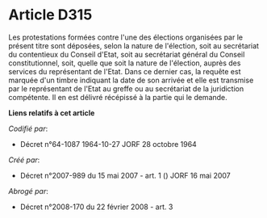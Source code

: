 # Article D315

Les protestations formées contre l'une des élections organisées par le présent titre sont déposées, selon la nature de
l'élection, soit au secrétariat du contentieux du Conseil d'Etat, soit au secrétariat général du Conseil constitutionnel,
soit, quelle que soit la nature de l'élection, auprès des services du représentant de l'Etat. Dans ce dernier cas, la requête
est marquée d'un timbre indiquant la date de son arrivée et elle est transmise par le représentant de l'Etat au greffe ou au
secrétariat de la juridiction compétente. Il en est délivré récépissé à la partie qui le demande.

**Liens relatifs à cet article**

_Codifié par_:

  - Décret n°64-1087 1964-10-27 JORF 28 octobre 1964

_Créé par_:

  - Décret n°2007-989 du 15 mai 2007 - art. 1 () JORF 16 mai 2007

_Abrogé par_:

  - Décret n°2008-170 du 22 février 2008 - art. 3
